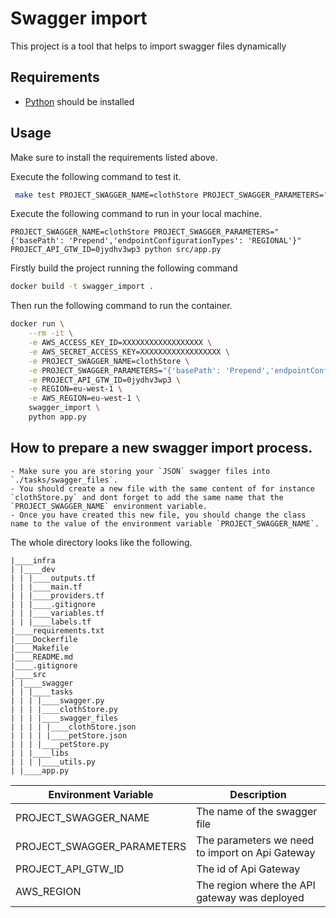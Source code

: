# Swagger import

This project is a tool that helps to import swagger files dynamically 

## Requirements

- [Python](https://www.python.org/downloads/) should be installed

## Usage

Make sure to install the requirements listed above.

Execute the following command to test it.

```bash
 make test PROJECT_SWAGGER_NAME=clothStore PROJECT_SWAGGER_PARAMETERS="{'basePath': 'Prepend','endpointConfigurationTypes': 'REGIONAL'}" PROJECT_API_GTW_ID=0jydhv3wp3 REGION=eu-west-1
```

Execute the following command to run in your local machine.

```
PROJECT_SWAGGER_NAME=clothStore PROJECT_SWAGGER_PARAMETERS="{'basePath': 'Prepend','endpointConfigurationTypes': 'REGIONAL'}" PROJECT_API_GTW_ID=0jydhv3wp3 python src/app.py
```


Firstly build the project running the following command

```bash
docker build -t swagger_import .
```

Then run the following command to run the container.

```bash
docker run \
    --rm -it \
    -e AWS_ACCESS_KEY_ID=XXXXXXXXXXXXXXXXXX \
    -e AWS_SECRET_ACCESS_KEY=XXXXXXXXXXXXXXXXXX \
    -e PROJECT_SWAGGER_NAME=clothStore \
    -e PROJECT_SWAGGER_PARAMETERS="{'basePath': 'Prepend','endpointConfigurationTypes': 'REGIONAL'}" \
    -e PROJECT_API_GTW_ID=0jydhv3wp3 \
    -e REGION=eu-west-1 \
    -e AWS_REGION=eu-west-1 \
    swagger_import \
    python app.py
```

## How to prepare a new swagger import process.

    - Make sure you are storing your `JSON` swagger files into `./tasks/swagger_files`.
    - You should create a new file with the same content of for instance `clothStore.py` and dont forget to add the same name that the `PROJECT_SWAGGER_NAME` environment variable.
    - Once you have created this new file, you should change the class name to the value of the environment variable `PROJECT_SWAGGER_NAME`.


The whole directory looks like the following.

```
|____infra
| |____dev
| | |____outputs.tf
| | |____main.tf
| | |____providers.tf
| | |____.gitignore
| | |____variables.tf
| | |____labels.tf
|____requirements.txt
|____Dockerfile
|____Makefile
|____README.md
|____.gitignore
|____src
| |____swagger
| | |____tasks
| | | |____swagger.py
| | | |____clothStore.py
| | | |____swagger_files
| | | | |____clothStore.json
| | | | |____petStore.json
| | | |____petStore.py
| | |____libs
| | | |____utils.py
| |____app.py
```


| Environment Variable  | Description  |
|---|---|
| PROJECT_SWAGGER_NAME | The name of the swagger file |
| PROJECT_SWAGGER_PARAMETERS | The parameters we need to import on Api Gateway  |
| PROJECT_API_GTW_ID  |  The id of Api Gateway |
| AWS_REGION  | The region where the API gateway was deployed |